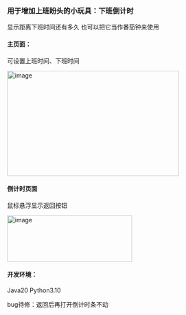### 用于增加上班盼头的小玩具：下班倒计时
显示距离下班时间还有多久
也可以把它当作番茄钟来使用

#### 主页面：
可设置上班时间、下班时间

<img width="400" height="245" alt="image" src="https://github.com/user-attachments/assets/20f5e90b-d583-417a-b2cc-9b00424b6b6a" />

#### 倒计时页面
鼠标悬浮显示返回按钮

<img width="291" height="108" alt="image" src="https://github.com/user-attachments/assets/b0c95c7a-bb56-4808-853e-cf4fabcc6f93" />

#### 开发环境：
Java20
Python3.10

bug待修：返回后再打开倒计时条不动
